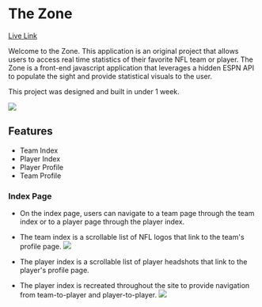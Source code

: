 # The Zone 
[Live Link](https://wildlouth93.github.io/zone/)

Welcome to the Zone. This application is an original project that allows users to access real time statistics of their favorite NFL team or player. The Zone is a front-end javascript application that leverages a hidden ESPN API to populate the sight and provide statistical visuals to the user. 

This project was designed and built in under 1 week. 

![](https://user-images.githubusercontent.com/29221213/73215126-132e2300-4119-11ea-96bb-e61f05c59d1e.png)

## Features
* Team Index
* Player Index 
* Player Profile 
* Team Profile

### Index Page
* On the index page, users can navigate to a team page through the team index or to a player page through the player index. 
* The team index is a scrollable list of NFL logos that link to the team's profile page.
![](https://user-images.githubusercontent.com/29221213/73215167-23460280-4119-11ea-9f63-c5274c6a8bb0.png)

* The player index is a scrollable list of player headshots that link to the player's profile page.
* The player index is recreated throughout the site to provide navigation from team-to-player and player-to-player.
![](https://user-images.githubusercontent.com/29221213/73215182-280ab680-4119-11ea-85a7-b0f53570c09d.png)

